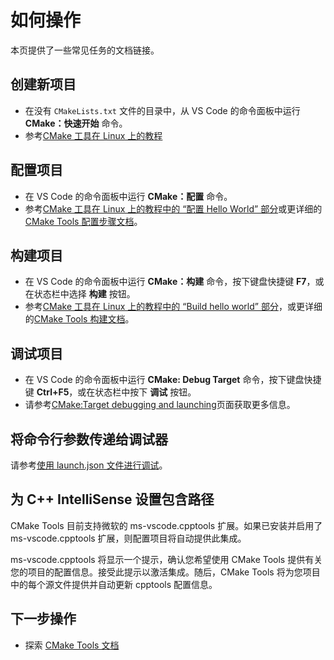 # 如何操作

本页提供了一些常见任务的文档链接。

## 创建新项目

* 在没有 `CMakeLists.txt` 文件的目录中，从 VS Code 的命令面板中运行 **CMake：快速开始** 命令。
* 参考[CMake 工具在 Linux 上的教程](https://code.visualstudio.com/docs/cpp/cmake-linux#_create-a-cmake-hello-world-project)

## 配置项目

* 在 VS Code 的命令面板中运行 **CMake：配置** 命令。
* 参考[CMake 工具在 Linux 上的教程中的 “配置 Hello World” 部分](https://code.visualstudio.com/docs/cpp/cmake-linux#_configure-hello-world)或更详细的[CMake Tools 配置步骤文档](configure.md#the-cmake-tools-configure-step)。

## 构建项目

* 在 VS Code 的命令面板中运行 **CMake：构建** 命令，按下键盘快捷键 **F7**，或在状态栏中选择 **构建** 按钮。
* 参考[CMake 工具在 Linux 上的教程中的 “Build hello world” 部分](https://code.visualstudio.com/docs/cpp/cmake-linux#_build-hello-world)，或更详细的[CMake Tools 构建文档](build.md)。

## 调试项目

* 在 VS Code 的命令面板中运行 **CMake: Debug Target** 命令，按下键盘快捷键 **Ctrl+F5**，或在状态栏中按下 **调试** 按钮。
* 请参考[CMake:Target debugging and launching](debug-launch.md)页面获取更多信息。

## 将命令行参数传递给调试器

请参考[使用 launch.json 文件进行调试](debug-launch.md#debug-using-a-launchjson-file)。

## 为 C++ IntelliSense 设置包含路径

CMake Tools 目前支持微软的 ms-vscode.cpptools 扩展。如果已安装并启用了 ms-vscode.cpptools 扩展，则配置项目将自动提供此集成。

ms-vscode.cpptools 将显示一个提示，确认您希望使用 CMake Tools 提供有关您的项目的配置信息。接受此提示以激活集成。随后，CMake Tools 将为您项目中的每个源文件提供并自动更新 cpptools 配置信息。

## 下一步操作

- 探索 [CMake Tools 文档](README.md)